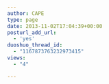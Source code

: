 ```yaml
---
author: CAPE
type: page
date: 2013-11-02T17:04:39+00:00
posturl_add_url:
  - 'yes'
duoshuo_thread_id:
  - "1167873763232973415"
views:
  - "4"

---
```

